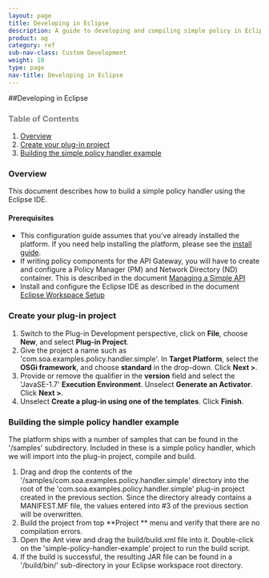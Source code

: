 ```yaml
---
layout: page
title: Developing in Eclipse
description: A guide to developing and compiling simple policy in Eclipse
product: ag
category: ref
sub-nav-class: Custom Development
weight: 10
type: page
nav-title: Developing in Eclipse
---
```


##Developing in Eclipse

<h3 style="color: grey;">Table of Contents</h3>
<ol class="table_of_contents">
	<li><a href="#introduction">Overview</a></li>
	<li><a href="#project">Create your plug-in project</a></li>
	<li><a href="#build">Building the simple policy handler example</a></li>
</ol>

### <a name="introduction"></a>Overview

This document describes how to build a simple policy handler using the Eclipse IDE.

#### <a name="data"></a>Prerequisites

* This configuration guide assumes that you’ve already installed the platform. If you need help installing the platform, please see the [install guide](http://docs.akana.com/sp/assets/SOA_Software_Platform_Install_Guide_v70.pdf). 
* If writing policy components for the API Gateway, you will have to create and configure a Policy Manager (PM) and Network Directory (ND) container. This is described in the document [Managing a Simple API](simple-api.html#Installing)
* Install and configure the Eclipse IDE as described in the document [Eclipse Workspace Setup](eclipse-setup.html)

### <a name="project"></a>Create your plug-in project

1. Switch to the Plug-in Development perspective, click on **File**, choose **New**, and select **Plug-in Project**. 
2. Give the project a name such as 'com.soa.examples.policy.handler.simple'. In **Target Platform**, select the **OSGi framework**, and choose **standard** in the drop-down. Click **Next >**.
3. Provide or remove the qualifier in the **version** field and select the 'JavaSE-1.7' **Execution Environment**. Unselect **Generate an Activator**. Click **Next >**.
4. Unselect **Create a plug-in using one of the templates**. Click **Finish**.

### <a name="build"></a>Building the simple policy handler example

The platform ships with a number of samples that can be found in the '/samples' subdirectory. Included in these is a simple policy handler, which we will import into the plug-in project, compile and build.

1. Drag and drop the contents of the '/samples/com.soa.examples.policy.handler.simple' directory into the root of the 'com.soa.examples.policy.handler.simple' plug-in project created in the previous section. Since the directory already contains a MANIFEST.MF file, the values entered into #3 of the previous section will be overwritten.
2. Build the project from top **Project ** menu and verify that there are no compilation errors.
3. Open the Ant view and drag the build/build.xml file into it. Double-click on the 'simple-policy-handler-example' project to run the build script.
4. If the build is successful, the resulting JAR file can be found in a '/build/bin/' sub-directory in your Eclipse workspace root directory.
